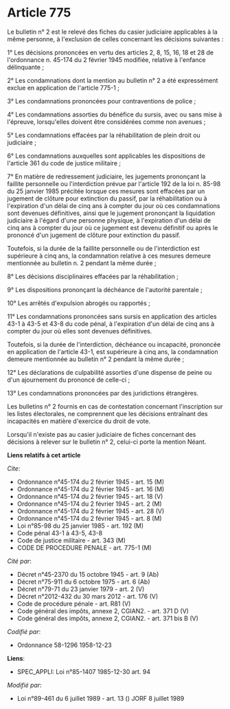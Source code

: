 # Article 775

Le bulletin n° 2 est le relevé des fiches du casier judiciaire applicables à la même personne, à l'exclusion de celles
concernant les décisions suivantes :

1° Les décisions prononcées en vertu des articles 2, 8, 15, 16, 18 et 28 de l'ordonnance n. 45-174 du 2 février 1945
modifiée, relative à l'enfance délinquante ;

2° Les condamnations dont la mention au bulletin n° 2 a été expressément exclue en application de l'article 775-1 ;

3° Les condamnations prononcées pour contraventions de police ;

4° Les condamnations assorties du bénéfice du sursis, avec ou sans mise à l'épreuve, lorsqu'elles doivent être considérées
comme non avenues ;

5° Les condamnations effacées par la réhabilitation de plein droit ou judiciaire ;

6° Les condamnations auxquelles sont applicables les dispositions de l'article 361 du code de justice militaire ;

7° En matière de redressement judiciaire, les jugements prononçant la faillite personnelle ou l'interdiction prévue par
l'article 192 de la loi n. 85-98 du 25 janvier 1985 précitée lorsque ces mesures sont effacées par un jugement de clôture
pour extinction du passif, par la réhabilitation ou à l'expiration d'un délai de cinq ans à compter du jour où ces
condamnations sont devenues définitives, ainsi que le jugement prononçant la liquidation judiciaire à l'égard d'une personne
physique, à l'expiration d'un délai de cinq ans à compter du jour où ce jugement est devenu définitif ou après le prononcé
d'un jugement de clôture pour extinction du passif.

Toutefois, si la durée de la faillite personnelle ou de l'interdiction est supérieure à cinq ans, la condamnation relative à
ces mesures demeure mentionnée au bulletin n. 2 pendant la même durée ;

8° Les décisions disciplinaires effacées par la réhabilitation ;

9° Les dispositions prononçant la déchéance de l'autorité parentale ;

10° Les arrêtés d'expulsion abrogés ou rapportés ;

11° Les condamnations prononcées sans sursis en application des articles 43-1 à 43-5 et 43-8 du code pénal, à l'expiration
d'un délai de cinq ans à compter du jour où elles sont devenues définitives.

Toutefois, si la durée de l'interdiction, déchéance ou incapacité, prononcée en application de l'article 43-1, est supérieure
à cinq ans, la condamnation demeure mentionnée au bulletin n° 2 pendant la même durée ;

12° Les déclarations de culpabilité assorties d'une dispense de peine ou d'un ajournement du prononcé de celle-ci ;

13° Les condamnations prononcées par des juridictions étrangères.

Les bulletins n° 2 fournis en cas de contestation concernant l'inscription sur les listes électorales, ne comprennent que les
décisions entraînant des incapacités en matière d'exercice du droit de vote.

Lorsqu'il n'existe pas au casier judiciaire de fiches concernant des décisions à relever sur le bulletin n° 2, celui-ci porte
la mention Néant.

**Liens relatifs à cet article**

_Cite_:

  - Ordonnance n°45-174 du 2 février 1945 - art. 15 (M)
  - Ordonnance n°45-174 du 2 février 1945 - art. 16 (M)
  - Ordonnance n°45-174 du 2 février 1945 - art. 18 (V)
  - Ordonnance n°45-174 du 2 février 1945 - art. 2 (M)
  - Ordonnance n°45-174 du 2 février 1945 - art. 28 (V)
  - Ordonnance n°45-174 du 2 février 1945 - art. 8 (M)
  - Loi n°85-98 du 25 janvier 1985 - art. 192 (M)
  - Code pénal 43-1 à 43-5, 43-8
  - Code de justice militaire - art. 343 (M)
  - CODE DE PROCEDURE PENALE - art. 775-1 (M)

_Cité par_:

  - Décret n°45-2370 du 15 octobre 1945 - art. 9 (Ab)
  - Décret n°75-911 du 6 octobre 1975 - art. 6 (Ab)
  - Décret n°79-71 du 23 janvier 1979 - art. 2 (V)
  - Décret n°2012-432 du 30 mars 2012 - art. 176 (V)
  - Code de procédure pénale - art. R81 (V)
  - Code général des impôts, annexe 2, CGIAN2. - art. 371 D (V)
  - Code général des impôts, annexe 2, CGIAN2. - art. 371 bis B (V)

_Codifié par_:

  - Ordonnance 58-1296 1958-12-23

**Liens**:

  - SPEC_APPLI: Loi n°85-1407 1985-12-30 art. 94

_Modifié par_:

  - Loi n°89-461 du 6 juillet 1989 - art. 13 () JORF 8 juillet 1989
